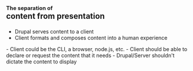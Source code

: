 <h2 style="margin-bottom:1em;"><span style="font-size:.7em">The separation of</span><br>content from presentation</h2>
<ul class="list--biggy">
  <li class="fragment">Drupal serves content to a client</li>
  <li class="fragment">Client formats and composes content into a human experience</li>
</ul>

<aside class="notes" data-markdown>
- Client could be the CLI, a browser, node.js, etc.
- Client should be able to declare or request the content that it needs
- Drupal/Server shouldn't dictate the content to display
</aside>
